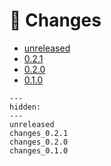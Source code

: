 # 📝 Changes

* [unreleased](unreleased.md)
* [0.2.1](changes_0.2.1.md)
* [0.2.0](changes_0.2.0.md)
* [0.1.0](changes_0.1.0.md)

```{toctree}
---
hidden:
---
unreleased
changes_0.2.1
changes_0.2.0
changes_0.1.0
```
